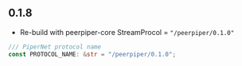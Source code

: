 ## 0.1.8

- Re-build with peerpiper-core StreamProcol = `"/peerpiper/0.1.0"`

```rust
/// PiperNet protocol name
const PROTOCOL_NAME: &str = "/peerpiper/0.1.0";
```
